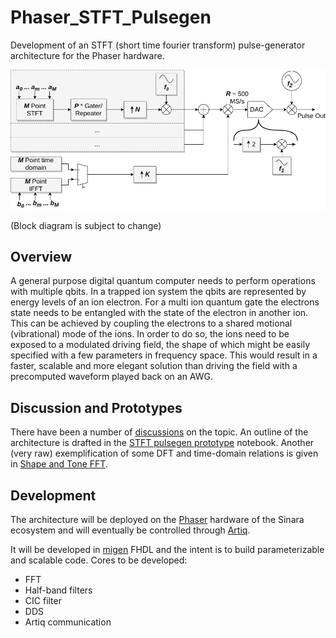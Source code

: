 # Phaser_STFT_Pulsegen
Development of an STFT (short time fourier transform) pulse-generator architecture for the Phaser hardware.

![Block Diagram](Gatepulse_Blockdiagram.png)

(Block diagram is subject to change)

## Overview

A general purpose digital quantum computer needs to perform operations with multiple qbits. In a trapped ion system the qbits are represented by energy levels of an ion electron. For a multi ion quantum gate the electrons state needs to be entangled with the state of the electron in another ion. This can be achieved by coupling the electrons to a shared motional (vibrational) mode of the ions. In order to do so, the ions need to be exposed to a modulated driving field, the shape of which might be easily specified with a few parameters in frequency space. This would result in a faster, scalable and more elegant solution than driving the field with a precomputed waveform played back on an AWG.

## Discussion and Prototypes

There have been a number of [discussions](https://github.com/quartiq/phaser/issues/2) on the topic. An outline of the architecture is drafted in the [STFT pulsegen prototype](STFT_Pulsegen_for_Quantum_Gates.ipynb) notebook.
Another (very raw) exemplification of some DFT and time-domain relations is given in [Shape and Tone FFT](Shape_and_Tone_FFT.ipynb).


## Development

The architecture will be deployed on the [Phaser](https://github.com/sinara-hw/Phaser/wiki) hardware of the Sinara ecosystem and will eventually be controlled through [Artiq](https://github.com/m-labs/artiq).

It will be developed in [migen](https://github.com/m-labs/migen) FHDL and the intent is to build parameterizable and scalable code. Cores to be developed:

- FFT
- Half-band filters
- CIC filter
- DDS
- Artiq communication
